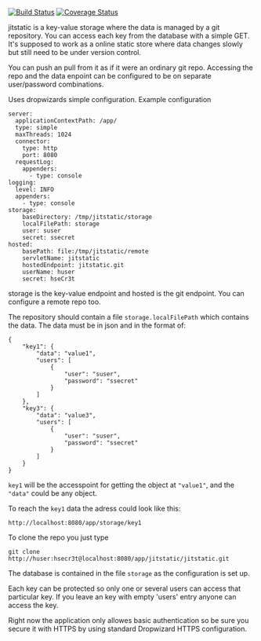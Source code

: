 [![Build Status](https://travis-ci.org/hheg/jitstatic.svg?branch=master)](https://travis-ci.org/hheg/jitstatic)
[![Coverage Status](https://coveralls.io/repos/github/hheg/jitstatic/badge.svg?branch=master)](https://coveralls.io/github/hheg/jitstatic?branch=master)

jitstatic is a key-value storage where the data is managed by a git repository. You can access each key from the database with a simple GET.
It's supposed to work as a online static store where data changes slowly but still need to be under version control.

You can push an pull from it as if it were an ordinary git repo. Accessing the repo and the data enpoint can be configured to be on separate user/password combinations.

Uses dropwizards simple configuration.
Example configuration

```
server:
  applicationContextPath: /app/
  type: simple
  maxThreads: 1024
  connector:
    type: http
    port: 8080
  requestLog:
    appenders:
      - type: console
logging:
  level: INFO
  appenders:
    - type: console
storage:
    baseDirectory: /tmp/jitstatic/storage
    localFilePath: storage
    user: suser
    secret: ssecret
hosted:
    basePath: file:/tmp/jitstatic/remote
    servletName: jitstatic
    hostedEndpoint: jitstatic.git
    userName: huser
    secret: hseCr3t
```
storage is the key-value endpoint and hosted is the git endpoint. You can configure a remote repo too.

The repository should contain a file `storage.localFilePath` which contains the data. The data must be in json and in the format of:
```
{
	"key1": {
		"data": "value1",
		"users": [
			{
				"user": "suser",
				"password": "ssecret"
			}
		]
	},
	"key3": {
		"data": "value3",
		"users": [
			{
				"user": "suser",
				"password": "ssecret"
			}
		]
	}
}
```
`key1` will be the accesspoint for getting the object at `"value1"`, and the `"data"` could be any object.

To reach the `key1` data the adress could look like this: 
```
http://localhost:8080/app/storage/key1
```
To clone the repo you just type
```
git clone http://huser:hsecr3t@localhost:8080/app/jitstatic/jitstatic.git
```
The database is contained in the file `storage` as the configuration is set up.

Each key can be protected so only one or several users can access that particular key. If you leave an key with empty 'users' entry anyone can access the key.

Right now the application only allowes basic authentication so be sure you secure it with HTTPS by using standard Dropwizard HTTPS configuration.
